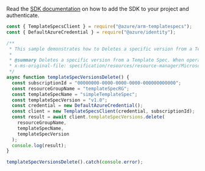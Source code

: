 Read the [SDK documentation](https://github.com/Azure/azure-sdk-for-js/blob/%40azure%2Farm-templatespecs_2.0.1/sdk/templatespecs/arm-templatespecs/README.md) on how to add the SDK to your project and authenticate.

```javascript
const { TemplateSpecsClient } = require("@azure/arm-templatespecs");
const { DefaultAzureCredential } = require("@azure/identity");

/**
 * This sample demonstrates how to Deletes a specific version from a Template Spec. When operation completes, status code 200 returned without content.
 *
 * @summary Deletes a specific version from a Template Spec. When operation completes, status code 200 returned without content.
 * x-ms-original-file: specification/resources/resource-manager/Microsoft.Resources/stable/2021-05-01/examples/TemplateSpecVersionsDelete.json
 */
async function templateSpecVersionsDelete() {
  const subscriptionId = "00000000-0000-0000-0000-000000000000";
  const resourceGroupName = "templateSpecRG";
  const templateSpecName = "simpleTemplateSpec";
  const templateSpecVersion = "v1.0";
  const credential = new DefaultAzureCredential();
  const client = new TemplateSpecsClient(credential, subscriptionId);
  const result = await client.templateSpecVersions.delete(
    resourceGroupName,
    templateSpecName,
    templateSpecVersion
  );
  console.log(result);
}

templateSpecVersionsDelete().catch(console.error);
```
